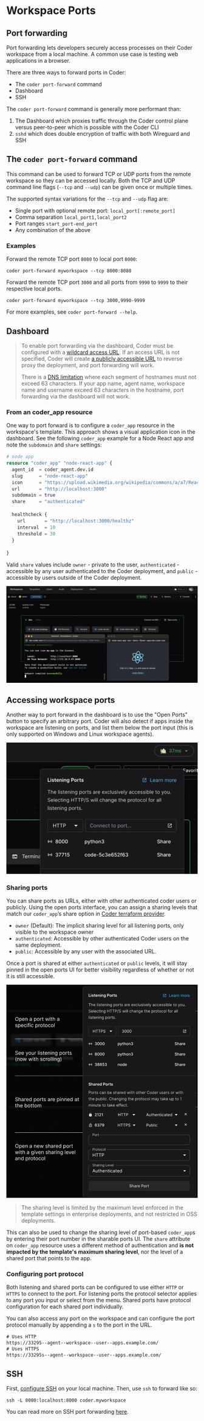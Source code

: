 # Workspace Ports

## Port forwarding

<!-- TODO: Potentially break port management into subsection -->

Port forwarding lets developers securely access processes on their Coder
workspace from a local machine. A common use case is testing web applications in
a browser.

There are three ways to forward ports in Coder:

- The `coder port-forward` command
- Dashboard
- SSH

The `coder port-forward` command is generally more performant than:

1. The Dashboard which proxies traffic through the Coder control plane versus
   peer-to-peer which is possible with the Coder CLI
1. `sshd` which does double encryption of traffic with both Wireguard and SSH

## The `coder port-forward` command

This command can be used to forward TCP or UDP ports from the remote workspace
so they can be accessed locally. Both the TCP and UDP command line flags
(`--tcp` and `--udp`) can be given once or multiple times.

The supported syntax variations for the `--tcp` and `--udp` flag are:

- Single port with optional remote port: `local_port[:remote_port]`
- Comma separation `local_port1,local_port2`
- Port ranges `start_port-end_port`
- Any combination of the above

### Examples

Forward the remote TCP port `8080` to local port `8000`:

```console
coder port-forward myworkspace --tcp 8000:8080
```

Forward the remote TCP port `3000` and all ports from `9990` to `9999` to their
respective local ports.

```console
coder port-forward myworkspace --tcp 3000,9990-9999
```

For more examples, see `coder port-forward --help`.

## Dashboard

> To enable port forwarding via the dashboard, Coder must be configured with a
> [wildcard access URL](../admin/configure.md#wildcard-access-url). If an access
> URL is not specified, Coder will create
> [a publicly accessible URL](../admin/configure.md#tunnel) to reverse proxy the
> deployment, and port forwarding will work.
>
> There is a
> [DNS limitation](https://datatracker.ietf.org/doc/html/rfc1035#section-2.3.1)
> where each segment of hostnames must not exceed 63 characters. If your app
> name, agent name, workspace name and username exceed 63 characters in the
> hostname, port forwarding via the dashboard will not work.

### From an coder_app resource

One way to port forward is to configure a `coder_app` resource in the
workspace's template. This approach shows a visual application icon in the
dashboard. See the following `coder_app` example for a Node React app and note
the `subdomain` and `share` settings:

```tf
# node app
resource "coder_app" "node-react-app" {
  agent_id  = coder_agent.dev.id
  slug      = "node-react-app"
  icon      = "https://upload.wikimedia.org/wikipedia/commons/a/a7/React-icon.svg"
  url       = "http://localhost:3000"
  subdomain = true
  share     = "authenticated"

  healthcheck {
    url       = "http://localhost:3000/healthz"
    interval  = 10
    threshold = 30
  }

}
```

Valid `share` values include `owner` - private to the user, `authenticated` -
accessible by any user authenticated to the Coder deployment, and `public` -
accessible by users outside of the Coder deployment.

![Port forwarding from an app in the UI](../../images/networking/portforwarddashboard.png)

## Accessing workspace ports

Another way to port forward in the dashboard is to use the "Open Ports" button
to specify an arbitrary port. Coder will also detect if apps inside the
workspace are listening on ports, and list them below the port input (this is
only supported on Windows and Linux workspace agents).

![Port forwarding in the UI](../../images/networking/listeningports.png)

### Sharing ports

You can share ports as URLs, either with other authenticated coder users or
publicly. Using the open ports interface, you can assign a sharing levels that
match our `coder_app`’s share option in
[Coder terraform provider](https://registry.terraform.io/providers/coder/coder/latest/docs/resources/app#share).

- `owner` (Default): The implicit sharing level for all listening ports, only
  visible to the workspace owner
- `authenticated`: Accessible by other authenticated Coder users on the same
  deployment.
- `public`: Accessible by any user with the associated URL.

Once a port is shared at either `authenticated` or `public` levels, it will stay
pinned in the open ports UI for better visibility regardless of whether or not
it is still accessible.

![Annotated port controls in the UI](../../images/networking/annotatedports.png)

> The sharing level is limited by the maximum level enforced in the template
> settings in enterprise deployments, and not restricted in OSS deployments.

This can also be used to change the sharing level of port-based `coder_app`s by
entering their port number in the sharable ports UI. The `share` attribute on
`coder_app` resource uses a different method of authentication and **is not
impacted by the template's maximum sharing level**, nor the level of a shared
port that points to the app.

### Configuring port protocol

Both listening and shared ports can be configured to use either `HTTP` or
`HTTPS` to connect to the port. For listening ports the protocol selector
applies to any port you input or select from the menu. Shared ports have
protocol configuration for each shared port individually.

You can also access any port on the workspace and can configure the port
protocol manually by appending a `s` to the port in the URL.

```
# Uses HTTP
https://33295--agent--workspace--user--apps.example.com/
# Uses HTTPS
https://33295s--agent--workspace--user--apps.example.com/
```

<!--
TODO: Removed from user guide.

#### Authentication

Since ports forwarded through the dashboard are private, cross-origin requests
must include credentials (set `credentials: "include"` if using `fetch`) or the
requests cannot be authenticated and you will see an error resembling the
following:

> Access to fetch at
> 'https://coder.example.com/api/v2/applications/auth-redirect' from origin
> 'https://8000--dev--user--apps.coder.example.com' has been blocked by CORS
> policy: No 'Access-Control-Allow-Origin' header is present on the requested
> resource. If an opaque response serves your needs, set the request's mode to
> 'no-cors' to fetch the resource with CORS disabled.

#### Headers

Below is a list of the cross-origin headers Coder sets with example values:

```
access-control-allow-credentials: true
access-control-allow-methods: PUT
access-control-allow-headers: X-Custom-Header
access-control-allow-origin: https://8000--dev--user--apps.coder.example.com
vary: Origin
vary: Access-Control-Request-Method
vary: Access-Control-Request-Headers
```

The allowed origin will be set to the origin provided by the browser if the
users are identical. Credentials are allowed and the allowed methods and headers
will echo whatever the request sends.

#### Configuration

These cross-origin headers are not configurable by administrative settings.

If applications set any of the above headers they will be stripped from the
response except for `Vary` headers that are set to a value other than the ones
listed above.

In other words, CORS behavior through the dashboard is not currently
configurable by either admins or users.

#### Allowed by default

<table class="tg">
<thead>
  <tr>
    <th class="tg-0pky" rowspan="2"></th>
    <th class="tg-0pky" rowspan="3"></th>
    <th class="tg-0pky">From</th>
    <th class="tg-0pky" colspan="3">Alice</th>
    <th class="tg-0pky">Bob</th>
  </tr>
  <tr>
    <th class="tg-0pky" rowspan="2"></th>
    <th class="tg-0pky">Workspace 1</th>
    <th class="tg-0pky" colspan="2">Workspace 2</th>
    <th class="tg-0pky">Workspace 3</th>
  </tr>
  <tr>
    <th class="tg-0pky">To</th>
    <th class="tg-0pky">App A</th>
    <th class="tg-0pky">App B</th>
    <th class="tg-0pky">App C</th>
    <th class="tg-0pky">App D</th>
  </tr>
</thead>
<tbody>
  <tr>
    <td class="tg-0pky" rowspan="3">Alice</td>
    <td class="tg-0pky" rowspan="2">Workspace 1</td>
    <td class="tg-0pky">App A</td>
    <td class="tg-0pky">✅</td>
    <td class="tg-0pky">✅<span style="font-weight:400;font-style:normal">*</span></td>
    <td class="tg-0pky">✅<span style="font-weight:400;font-style:normal">*</span></td>
    <td class="tg-0pky">❌</td>
  </tr>
  <tr>
    <td class="tg-0pky">App B</td>
    <td class="tg-0pky">✅*</td>
    <td class="tg-0pky">✅</td>
    <td class="tg-0pky">✅<span style="font-weight:400;font-style:normal">*</span></td>
    <td class="tg-0pky">❌</td>
  </tr>
  <tr>
    <td class="tg-0pky">Workspace 2</td>
    <td class="tg-0pky">App C</td>
    <td class="tg-0pky">✅<span style="font-weight:400;font-style:normal">*</span></td>
    <td class="tg-0pky">✅<span style="font-weight:400;font-style:normal">*</span></td>
    <td class="tg-0pky">✅</td>
    <td class="tg-0pky">❌</td>
  </tr>
  <tr>
    <td class="tg-0pky">Bob</td>
    <td class="tg-0pky">Workspace 3</td>
    <td class="tg-0pky">App D</td>
    <td class="tg-0pky">❌</td>
    <td class="tg-0pky">❌</td>
    <td class="tg-0pky">❌</td>
    <td class="tg-0pky">✅</td>
  </tr>
</tbody>
</table>

> '\*' means `credentials: "include"` is required -->

## SSH

First, [configure SSH](../ides.md#ssh-configuration) on your local machine.
Then, use `ssh` to forward like so:

```console
ssh -L 8080:localhost:8000 coder.myworkspace
```

You can read more on SSH port forwarding
[here](https://www.ssh.com/academy/ssh/tunneling/example).
